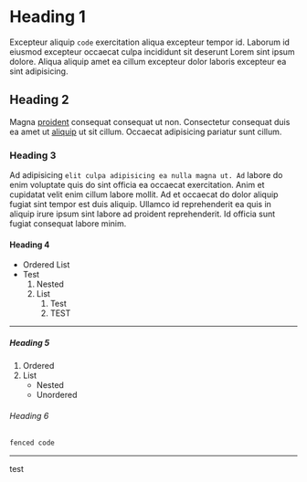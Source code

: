 # Heading 1

Excepteur aliquip `code` exercitation aliqua excepteur tempor id. Laborum id eiusmod excepteur occaecat culpa incididunt sit deserunt Lorem sint ipsum dolore. Aliqua aliquip amet ea cillum excepteur dolor laboris excepteur ea sint adipisicing.

## Heading 2

Magna [proident](https://github.com) consequat consequat ut non. Consectetur consequat duis ea amet ut [aliquip](https://example.com) ut sit cillum. Occaecat adipisicing pariatur sunt cillum.

### Heading 3

Ad adipisicing `elit culpa adipisicing ea nulla magna ut. Ad` labore do enim voluptate quis do sint officia ea occaecat exercitation. Anim et cupidatat velit enim cillum labore mollit. Ad et occaecat do dolor aliquip fugiat sint tempor est duis aliquip. Ullamco id reprehenderit ea quis in aliquip irure ipsum sint labore ad proident reprehenderit. Id officia sunt fugiat consequat labore minim.

#### Heading 4

- Ordered List
- Test
	1. Nested
	2. List
		1. Test
		2. TEST

---

##### Heading 5

1. Ordered
2. List
	- Nested
	- Unordered

###### Heading 6

```c++
fenced code
```

---

test
